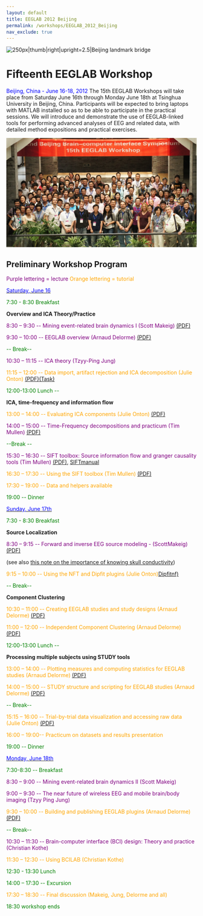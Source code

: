 ```yaml
---
layout: default
title: EEGLAB 2012 Beijing
permalink: /workshops/EEGLAB_2012_Beijing
nav_exclude: true
---
```


![250px\|thumb\|right\|upright=2.5\|Beijing landmark
bridge](/assets/images/Beijing.png)

Fifteenth EEGLAB Workshop
=========================

<span style="color: blue">Beijing, China - June 16-18, 2012</span>
The 15th EEGLAB Workshops will take place from Saturday June 16th
through Monday June 18th at Tsinghua University in Beijing, China.
Participants will be expected to bring laptops with MATLAB installed so
as to be able to participate in the practical sessions. We will
introduce and demonstrate the use of EEGLAB-linked tools for performing
advanced analyses of EEG and related data, with detailed method
expositions and practical exercises.

![center\|600px](/assets/images/Group_picture_beijing.png)

Preliminary Workshop Program
----------------------------

<span style="color: purple">Purple lettering = lecture</span>
<span style="color: orange">Orange lettering = tutorial</span>

<u><span style="color: blue">Saturday, June 16</span></u>


<span style="color: green">7:30 - 8:30 Breakfast</span>

<!-- -->


**Overview and ICA Theory/Practice**


<span style="color: purple">8:30 – 9:30 -- Mining event-related brain dynamics I (Scott Makeig)</span> [(PDF)](https://sccn.ucsd.edu/githubwiki/files/eeglab_beijing_i.pdf)

<span style="color: purple">9:30 – 10:00 -- EEGLAB overview (Arnaud Delorme) [(PDF)](https://sccn.ucsd.edu/githubwiki/files/eeglab2012_ad_eeglab_overview.pdf)</span>

<span style="color: green">-- Break--</span>

<span style="color: purple">10:30 – 11:15 -- ICA theory (Tzyy-Ping Jung)</span>

<span style="color: orange">11:15 – 12:00 -- Data import, artifact rejection and ICA decomposition (Julie Onton) [(PDF)](https://sccn.ucsd.edu/githubwiki/files/1_gettingstarted_eeglab.pdf)[(Task)](https://sccn.ucsd.edu/githubwiki/files/sternbergtaskexplanation.pdf)</span>
<!-- -->


<span style="color: green">12:00-13:00 Lunch --</span>

<!-- -->


**ICA, time-frequency and information flow**


<span style="color: orange">13:00 – 14:00 -- Evaluating ICA components (Julie Onton) [(PDF)](https://sccn.ucsd.edu/githubwiki/files/2_evaluatingics.pdf)</span>

<span style="color: purple">14:00 – 15:00 -- Time-Frequency decompositions and practicum (Tim Mullen)</span> [(PDF)](https://sccn.ucsd.edu/githubwiki/files/timefrequency_analysis.pdf)
<!-- -->



<span style="color: green"> --Break -- </span>

<!-- -->



<span style="color: purple">15:30 – 16:30 -- SIFT toolbox: Source information flow and granger causality tools (Tim Mullen) </span> [(PDF)](https://sccn.ucsd.edu/githubwiki/files/sift_lecture.pdf), [SIFTmanual](https://sccn.ucsd.edu/githubwiki/files/eeglab2011_tm_sift.pdf)

<span style="color: orange">16:30 – 17:30 -- Using the SIFT toolbox (Tim Mullen)</span> [(PDF)](https://sccn.ucsd.edu/githubwiki/files/sift_practicum.pdf)
<!-- -->



<span style="color: orange">17:30 – 19:00 -- Data and helpers available</span>

<!-- -->


<span style="color: green">19:00 -- Dinner</span>

<u><span style="color: blue">Sunday, June 17th</span></u>


<span style="color: green">7:30 - 8:30 Breakfast</span>

<!-- -->


**Source Localization**


<span style="color: purple">8:30 – 9:15 -- Forward and inverse EEG source modeling - (ScottMakeig)</span> [(PDF)](https://sccn.ucsd.edu/githubwiki/files/forwardinverse_beijing12.pdf)

(see also [this note on the importance of knowing skull conductivity](http://sccn.ucsd.edu/wiki/NFT_Appendix_C))

<span style="color: orange">9:15 – 10:00 -- Using the NFT and Dipfit plugins
(Julie Onton)[Dipfit](https://sccn.ucsd.edu/githubwiki/files/3_dipfit.pdf)[nf)](/media:nft_presentation12.pdf)</span>
<!-- -->



<span style="color: green">-- Break--</span>

<!-- -->


**Component Clustering**


<span style="color: orange">10:30 – 11:00 -- Creating EEGLAB studies and study designs (Arnaud Delorme) [(PDF)](https://sccn.ucsd.edu/githubwiki/files/eeglab2012_ad_study_design.pdf)</span>

<span style="color:  orange">11:00 – 12:00 -- Independent Component Clustering (Arnaud Delorme) [(PDF)](https://sccn.ucsd.edu/githubwiki/files/eeglab2012_ad_study_clustering.pdf)</span>
<!-- -->


<span style="color: green">12:00-13:00 Lunch --</span>

<!-- -->


**Processing multiple subjects using STUDY tools**


<span style="color: orange">13:00 – 14:00 -- Plotting measures and computing statistics for EEGLAB studies (Arnaud Delorme) [(PDF)](https://sccn.ucsd.edu/githubwiki/files/eeglab2012_ad_study_plot_stats.pdf)</span>

<span style="color: orange">14:00 – 15:00 -- STUDY structure and scripting for EEGLAB studies (Arnaud Delorme) [(PDF)](https://sccn.ucsd.edu/githubwiki/files/eeglab2012_ad_study_advanced_and_scripts.pdf)</span>
<!-- -->



<span style="color: green">-- Break--</span>

<!-- -->



<span style="color: orange">15:15 – 16:00 -- Trial-by-trial data visualization and accessing raw data (Julie Onton) [(PDF)](https://sccn.ucsd.edu/githubwiki/files/4_singletrialscripting.pdf)</span>
<!-- -->



<span style="color: orange">16:00 – 19:00-- Practicum on datasets and results presentation</span>

<!-- -->


<span style="color: green">19:00 -- Dinner </span>

<u><span style="color: blue">Monday, June 18th</span></u>


<span style="color: green">7:30-8:30 -- Breakfast</span>

<!-- -->



<span style="color: purple">8:30 – 9:00 -- Mining event-related brain dynamics II (Scott Makeig)</span>

<span style="color: purple">9:00 – 9:30 -- The near future of wireless EEG and mobile brain/body imaging (Tzyy Ping Jung)</span>

<span style="color: orange">9:30 – 10:00 -- Building and publishing EEGLAB plugins (Arnaud Delorme) [(PDF)](https://sccn.ucsd.edu/githubwiki/files/eeglab2012_ad_eeglab_plugins.pdf)</span>
<!-- -->



<span style="color: green">-- Break--</span>

<!-- -->



<span style="color: purple">10:30 – 11:30 -- Brain-computer interface (BCI) design: Theory and practice (Christian Kothe)</span>

<span style="color: orange">11:30 – 12:30 -- Using BCILAB (Christian Kothe)</span>

<!-- -->


<span style="color: green">12:30 - 13:30 Lunch</span>

<!-- -->


<span style="color: green">14:00 – 17:30 -- Excursion</span>


<span style="color: orange">17:30 – 18:30 -- Final discussion (Makeig, Jung, Delorme and all)</span>

<!-- -->


<span style="color: green">18:30 workshop ends</span>

